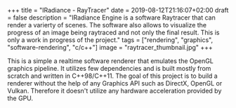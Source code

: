 +++
title =  "IRadiance - RayTracer"
date = 2019-08-12T21:16:07+02:00
draft = false
description = "IRadiance Engine is a software Raytracer that can render a varierty of scenes. The software also allows to visualize the progress of an image being raytraced and not only the final result. This is only a work in progress of the project."
tags = ["rendering", "graphics", "software-rendering", "c/c++"]
image = "raytracer_thumbnail.jpg"
+++

This is a simple a realtime software renderer that emulates the OpenGL graphics pipeline. 
It utilizes few dependencies and is built mostly from scratch and written in C++98/C++11. 
The goal of this project is to build a renderer without the help of any Graphics API such as DirectX, OpenGL or Vulkan. 
Therefore it doesn't utilize any hardware acceleration provided by the GPU.


